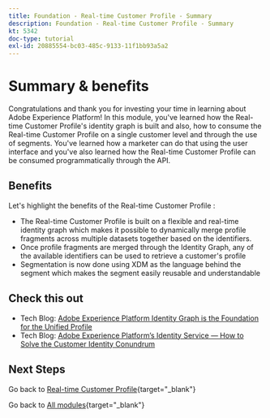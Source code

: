 ```yaml
---
title: Foundation - Real-time Customer Profile - Summary
description: Foundation - Real-time Customer Profile - Summary
kt: 5342
doc-type: tutorial
exl-id: 20885554-bc03-485c-9133-11f1bb93a5a2
---
```

# Summary & benefits

Congratulations and thank you for investing your time in learning about Adobe Experience Platform! 
In this module, you've learned how the Real-time Customer Profile's identity graph is built and also, how to consume the Real-time Customer Profile on a single customer level and through the use of segments. You've learned how a marketer can do that using the user interface and you've also learned how the Real-time Customer Profile can be consumed programmatically through the API. 

## Benefits

Let's highlight the benefits of the Real-time Customer Profile :

- The Real-time Customer Profile is built on a flexible and real-time identity graph which makes it possible to dynamically merge profile fragments across multiple datasets together based on the identifiers.
- Once profile fragments are merged through the Identity Graph, any of the available identifiers can be used to retrieve a customer's profile
- Segmentation is now done using XDM as the language behind the segment which makes the segment easily reusable and understandable

## Check this out

- Tech Blog: [Adobe Experience Platform Identity Graph is the Foundation for the Unified Profile](https://medium.com/adobetech/adobe-experience-platform-identity-graph-is-the-foundation-for-the-unified-profile-e8435d26dce7)
- Tech Blog: [Adobe Experience Platform’s Identity Service — How to Solve the Customer Identity Conundrum](https://medium.com/adobetech/adobe-experience-platforms-identity-service-how-to-solve-the-customer-identity-conundrum-f95e22d16ea9)

## Next Steps

Go back to [Real-time Customer Profile](./real-time-customer-profile.md){target="_blank"}

Go back to [All modules](./../../../../overview.md){target="_blank"}
